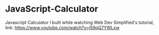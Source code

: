 # JavaScript-Calculator
Javascript Calculator I built while watching Web Dev Simplified's tutorial, link: https://www.youtube.com/watch?v=j59qQ7YWLxw
